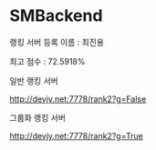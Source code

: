# SMBackend

랭킹 서버 등록 이름 : 최진용

최고 점수 : 72.5918%

일반 랭킹 서버

http://devjy.net:7778/rank2?g=False

그룹화 랭킹 서버

http://devjy.net:7778/rank2?g=True
